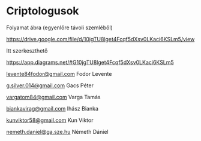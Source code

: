 # Criptologusok

Folyamat ábra (egyenlőre távoli szemléből)

https://drive.google.com/file/d/10jgTU8lget4Fcqf5dXsv0LKaci6KSLm5/view

Itt szerkeszthető

https://app.diagrams.net/#G10jgTU8lget4Fcqf5dXsv0LKaci6KSLm5

levente84fodor@gmail.com Fodor Levente

g.silver.014@gmail.com Gacs Péter

vargatom84@gmail.com Varga Tamás

biankavirag@gmail.com Ihász Bianka

kunviktor58@gmail.com Kun Viktor

nemeth.daniel@ga.sze.hu Németh Dániel
